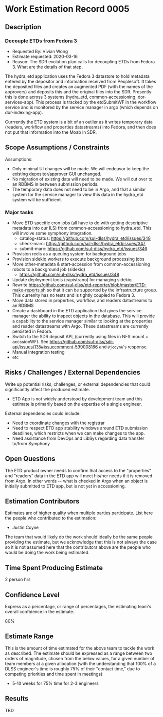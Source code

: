 # Work Estimation Record 0005

## Description

### Decouple ETDs from Fedora 3

* Requested By: Vivian Wong
* Estimate requested: 2020-03-16
* Reason: The SDR evolution plan calls for decoupling ETDs from Fedora 3.  What are the details of that step.

The hydra_etd application uses the Fedora 3 datastore to hold metadata entered by the depositor and information received from Peoplesoft.  It takes the deposited files and creates an augmented PDF (with the names of the approvers) and deposits this and the original files into the SDR.  Presently this is done across 3 systems (hydra_etd, common-accessioning, dor-services-app).  This process is tracked by the etdSubmitWF in the workflow service and is monitored by the service manager in argo (which depends on dor-indexing-app).

Currrently the ETD system is a bit of an outlier as it writes temporary data (readers, workflow and properties datastreams) into Fedora, and then does not put that information into the Moab in SDR.

## Scope Assumptions / Constraints

Assumptions:

* Only minimal UI changes will be made. We will endeavor to keep the existing depositor/approver GUI unchanged.
* No migration of existing data will need to be made.  We will cut over to an RDBMS in between submission periods.
* The temporary data does not need to be in Argo, and that a similar system for the service manager to view this data in the hydra_etd system will be sufficient.

### Major tasks

* Move ETD specific cron jobs (all have to do with getting descriptive metadata into our ILS) from common-accessioning to hydra_etd.  This will involve some symphony integration.
  * catalog-status: <https://github.com/sul-dlss/hydra_etd/issues/348>
  * check-marc: <https://github.com/sul-dlss/hydra_etd/issues/347>
  * submit-marc: <https://github.com/sul-dlss/hydra_etd/issues/346>
* Provision redis as a queuing system for background jobs
* Provision sidekiq workers to execute background processing jobs
* Move other-metadata & start-accession from common-accessioning robots to a background job (sidekiq)
  * <https://github.com/sul-dlss/hydra_etd/issues/348>
* Update deployment tools (capistrano) for managing sidekiq
* Rewrite https://github.com/sul-dlss/etd-reporter/blob/master/ETD-make-reports.sh so that it can be supported by the infrastructure group. This currenlty has no tests and is tightly coupled to Fedora 3.
* Move data stored in properties, workflow, and readers datastreams to an RDBMS
* Create a dashboard in the ETD application that gives the service manager the ability to inspect objects in the database. This will provide a capability to the service manager similar to looking at the properties and reader datastreams with Argo. These datastreams are currently persisted in Fedora.
* Switch to the SDR deposit API, (currently using files in NFS mount + accssionWF). See <https://github.com/sul-dlss/sdr-api/issues/135#issuecomment-599008166> and `@jcoyne`'s response.
* Manual integration testing
* etc

## Risks / Challenges / External Dependencies

Write up potential risks, challenges, or external dependencies that could significantly affect the produced estimate.

* ETD App is not widely understood by development team and this estimate is primarily based on the expertise of a single engineer.

External dependencies could include:

* Need to coordinate changes with the registrar
* Need to respect ETD app stability windows around ETD submission deadlines, which restricts when we can make changes to the app.
* Need assistance from DevOps and LibSys regarding data transfer to/from Symphony

## Open Questions

The ETD product owner needs to confirm that access to the "properties" and "readers" data in the ETD app will meet his/her needs if it is removed from Argo. In other words -- what is checked in Argo when an object is initially submitted to ETD app, but is not yet in accessioning.


## Estimation Contributors

Estimates are of higher quality when multiple parties participate. List here the people who contributed to the estimation:

* Justin Coyne

The team that would likely do the work should ideally be the same people providing the estimate, but we acknowledge that this is not always the case so it is not assumed here that the contributors above are the people who would be doing the work being estimated.

## Time Spent Producing Estimate

2 person hrs

## Confidence Level

Express as a percentage, or range of percentages, the estimating team's overall confidence in the estimate.

80%

## Estimate Range

This is the amount of time estimated for the above team to tackle the work as described. The estimate should be expressed as a range between two orders of magnitude, chosen from the below values, for a given number of team members at a given allocation (with the understanding that 100% of a DLSS engineer's time is roughly 75% of their "contact time," due to competing priorities and time spent in meetings):

* 5-10 weeks for 75% time for 2-3 engineers

## Results

TBD
